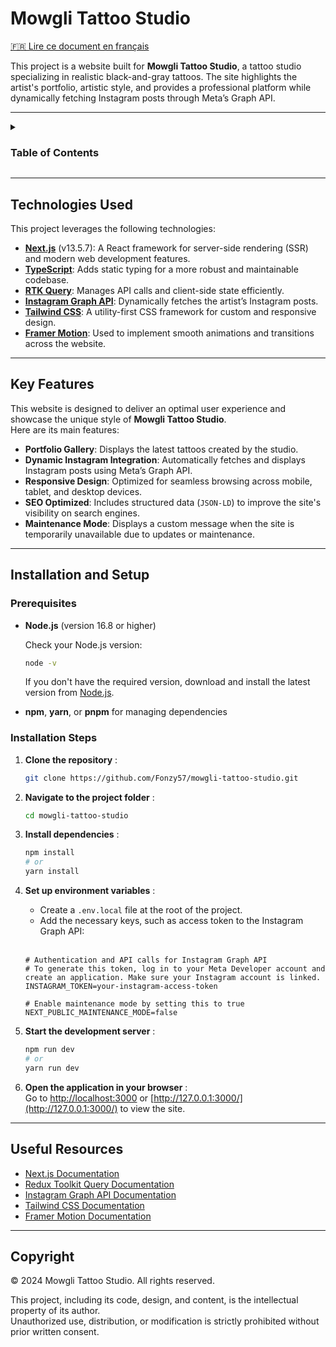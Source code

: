 # Mowgli Tattoo Studio

[🇫🇷 Lire ce document en français](./README.fr.md)

This project is a website built for **Mowgli Tattoo Studio**, a tattoo studio specializing in realistic black-and-gray tattoos. The site highlights the artist's portfolio, artistic style, and provides a professional platform while dynamically fetching Instagram posts through Meta’s Graph API.

---

<details>
<summary><h3>Table of Contents</h3></summary>

- [Technologies Used](#technologies-used)
- [Key Features](#key-features)
- [Installation and Setup](#installation-and-setup)
  - [Prerequisites](#prerequisites)
  - [Installation Steps](#installation-steps)
- [Useful Resources](#useful-resources)
- [Copyright](#copyright)
</details>

---

## Technologies Used

This project leverages the following technologies:

- **[Next.js](https://nextjs.org/)** (v13.5.7): A React framework for server-side rendering (SSR) and modern web development features.
- **[TypeScript](https://www.typescriptlang.org/)**: Adds static typing for a more robust and maintainable codebase.
- **[RTK Query](https://redux-toolkit.js.org/introduction/getting-started)**: Manages API calls and client-side state efficiently.
- **[Instagram Graph API](https://developers.facebook.com/docs/instagram-platform/instagram-api-with-instagram-login)**: Dynamically fetches the artist’s Instagram posts.
- **[Tailwind CSS](https://tailwindcss.com/)**: A utility-first CSS framework for custom and responsive design.
- **[Framer Motion](https://motion.dev/docs)**: Used to implement smooth animations and transitions across the website.

---

## Key Features

This website is designed to deliver an optimal user experience and showcase the unique style of **Mowgli Tattoo Studio**.  
Here are its main features:

- **Portfolio Gallery**: Displays the latest tattoos created by the studio.
- **Dynamic Instagram Integration**: Automatically fetches and displays Instagram posts using Meta’s Graph API.
- **Responsive Design**: Optimized for seamless browsing across mobile, tablet, and desktop devices.
- **SEO Optimized**: Includes structured data (`JSON-LD`) to improve the site's visibility on search engines.
- **Maintenance Mode**: Displays a custom message when the site is temporarily unavailable due to updates or maintenance.

---

## Installation and Setup

### Prerequisites

- **Node.js** (version 16.8 or higher)

  Check your Node.js version:

  ```bash
  node -v
  ```

  If you don't have the required version, download and install the latest version from [Node.js](https://nodejs.org/).

- **npm**, **yarn**, or **pnpm** for managing dependencies

### Installation Steps

1. **Clone the repository** :

   ```bash
   git clone https://github.com/Fonzy57/mowgli-tattoo-studio.git
   ```

2. **Navigate to the project folder** :

   ```bash
   cd mowgli-tattoo-studio
   ```

3. **Install dependencies** :

   ```bash
   npm install
   # or
   yarn install
   ```

4. **Set up environment variables** :

   - Create a `.env.local` file at the root of the project.
   - Add the necessary keys, such as access token to the Instagram Graph API:
     <br>
     <br>

   ```env
   # Authentication and API calls for Instagram Graph API
   # To generate this token, log in to your Meta Developer account and create an application. Make sure your Instagram account is linked.
   INSTAGRAM_TOKEN=your-instagram-access-token

   # Enable maintenance mode by setting this to true
   NEXT_PUBLIC_MAINTENANCE_MODE=false

   ```

5. **Start the development server** :

   ```bash
   npm run dev
   # or
   yarn run dev
   ```

6. **Open the application in your browser** :  
   Go to [http://localhost:3000](http://localhost:3000) or [http://127.0.0.1:3000/](http://127.0.0.1:3000/) to view the site.

---

## Useful Resources

- [Next.js Documentation](https://nextjs.org/docs/13/getting-started)
- [Redux Toolkit Query Documentation](https://redux-toolkit.js.org/rtk-query/overview)
- [Instagram Graph API Documentation](https://developers.facebook.com/docs/instagram-platform/instagram-api-with-instagram-login)
- [Tailwind CSS Documentation](https://tailwindcss.com/docs/installation)
- [Framer Motion Documentation](https://motion.dev/docs)

---

## Copyright

© 2024 Mowgli Tattoo Studio. All rights reserved.

This project, including its code, design, and content, is the intellectual property of its author.  
Unauthorized use, distribution, or modification is strictly prohibited without prior written consent.
